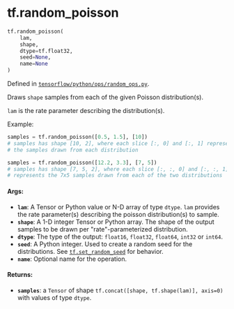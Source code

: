 <div itemscope itemtype="http://developers.google.com/ReferenceObject">
<meta itemprop="name" content="tf.random_poisson" />
<meta itemprop="path" content="Stable" />
</div>

# tf.random_poisson

``` python
tf.random_poisson(
    lam,
    shape,
    dtype=tf.float32,
    seed=None,
    name=None
)
```



Defined in [`tensorflow/python/ops/random_ops.py`](https://www.tensorflow.org/code/tensorflow/python/ops/random_ops.py).

Draws `shape` samples from each of the given Poisson distribution(s).

`lam` is the rate parameter describing the distribution(s).

Example:

```python
samples = tf.random_poisson([0.5, 1.5], [10])
# samples has shape [10, 2], where each slice [:, 0] and [:, 1] represents
# the samples drawn from each distribution

samples = tf.random_poisson([12.2, 3.3], [7, 5])
# samples has shape [7, 5, 2], where each slice [:, :, 0] and [:, :, 1]
# represents the 7x5 samples drawn from each of the two distributions
```

#### Args:

* <b>`lam`</b>: A Tensor or Python value or N-D array of type `dtype`.
    `lam` provides the rate parameter(s) describing the poisson
    distribution(s) to sample.
* <b>`shape`</b>: A 1-D integer Tensor or Python array. The shape of the output samples
    to be drawn per "rate"-parameterized distribution.
* <b>`dtype`</b>: The type of the output: `float16`, `float32`, `float64`, `int32` or
    `int64`.
* <b>`seed`</b>: A Python integer. Used to create a random seed for the distributions.
    See
    <a href="../tf/set_random_seed.md"><code>tf.set_random_seed</code></a>
    for behavior.
* <b>`name`</b>: Optional name for the operation.


#### Returns:

* <b>`samples`</b>: a `Tensor` of shape `tf.concat([shape, tf.shape(lam)], axis=0)`
    with values of type `dtype`.